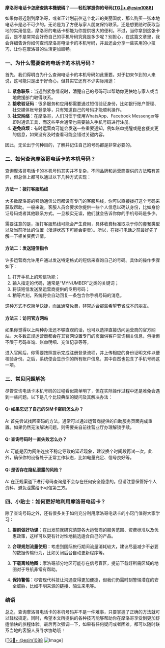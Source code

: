 **摩洛哥电话卡怎麽查詢本機號碼？——轻松掌握你的号码[[TG💪+ @esim1088](https://t.me/s/esim1088)]**

如果你最近刚到摩洛哥，或者正计划前往这个北非的美丽国度，那么购买一张本地电话卡是必不可少的。无论是为了方便与家人朋友保持联系，还是想要随时获取当地的实用信息，摩洛哥的电话卡都能为你提供极大的便利。不过，当你拿到这张卡后，是不是常常会好奇自己的手机号码究竟是多少呢？别担心，在这篇文章里，我会详细告诉你如何查询摩洛哥电话卡的本机号码，并且还会分享一些实用的小技巧，让你在摩洛哥的生活更加顺畅。

### 一、为什么需要查询电话卡的本机号码？

首先，我们得明白为什么查询电话卡的本机号码如此重要。对于初来乍到的人来说，这可能只是出于好奇心，但其实它还有不少实际用途：

1. **紧急联系**：当遇到紧急情况时，清楚自己的号码可以帮助你更快地与家人或当地救援部门取得联系。
2. **接收验证码**：很多服务和应用都需要通过短信验证身份，比如银行账户管理、社交媒体账号登录等，只有知道自己的号码才能顺利操作。
3. **社交网络**：在摩洛哥，人们习惯于使用WhatsApp、Facebook Messenger等即时通讯工具，而这些平台通常也需要输入手机号码进行注册。
4. **避免麻烦**：有时运营商可能会发送一些重要通知，例如账单提醒或是套餐变更的信息，如果没有及时查看可能会错过关键内容。

因此，无论出于何种目的，了解并记住自己的号码都是非常必要的。

### 二、如何查询摩洛哥电话卡的本机号码？

查询摩洛哥电话卡的本机号码其实并不复杂，不同品牌和运营商提供的方法略有差异，但总体上都可以通过以下几种方式实现：

#### 方法一：拨打客服热线

大多数摩洛哥的移动通信公司都设有专门的客服热线，你可以直接拨打这个号码来获取帮助。一般来说，客服人员会要求你提供一些个人信息以确认身份，比如身份证号码或者其他联系方式。一旦核实无误，他们就会告诉你你的手机号码是多少。

需要注意的是，拨打客服热线可能会产生费用，具体收费标准取决于你的套餐类型以及当前所处的位置（漫游状态下可能会更贵）。所以，在拨打电话之前最好先了解一下相关资费详情。

#### 方法二：发送短信指令

许多运营商允许用户通过发送特定格式的短信来查询自己的号码。具体的操作步骤如下：

1. 打开手机上的短信功能；
2. 输入指定的代码，通常是“MYNUMBER”之类的关键词；
3. 将该短信发送至运营商提供的专用号码；
4. 稍等片刻，系统将会自动回复一条包含你手机号码的消息。

这种方式不仅简单快捷，而且通常免费，非常适合那些希望节省成本的朋友。

#### 方法三：访问官方网站

如果你觉得以上两种办法还不够直观的话，也可以选择直接访问运营商的官方网站。大多数正规运营商都会在其官网设置专门的页面供客户查询相关信息，包括但不限于号码查询、账单明细、充值记录等等。

进入官网后，你需要按照提示完成注册登录流程，并上传相应的身份证明文件以便核验身份。之后，系统便会显示你的所有账户信息，其中自然也包含了手机号码这一项。

### 三、常见问题解答

尽管查询电话卡本机号码的过程看似简单明了，但在实际操作过程中还是难免会遇到一些问题。以下是几个比较典型的疑问及其解决办法：

#### Q: 如果忘记了自己的SIM卡密码怎么办？
A: 首先尝试找回密码的方法，通常可以通过运营商提供的自助服务页面完成重置。如果仍然无法解决问题，则需要亲自前往营业厅办理解锁手续。

#### Q: 查询号码时一直失败怎么办？
A: 可能是因为网络连接不稳定导致的延迟现象，建议换个时间段再试一次。此外，确保你的设备处于正常工作状态，比如电量充足、信号良好等。

#### Q: 是否存在隐私泄露的风险？
A: 在正规渠道下进行号码查询是不会存在任何安全隐患的。但请注意保管好个人资料，避免泄露给不可信第三方。

### 四、小贴士：如何更好地利用摩洛哥电话卡？

除了查询号码之外，还有很多关于如何充分利用摩洛哥电话卡的小窍门值得大家学习：

1. **提前做好功课**：在出发前就研究清楚各大运营商的服务范围、资费标准以及优惠政策，这样可以更有针对性地挑选适合自己的产品。
   
2. **合理规划流量使用**：考虑到国际旅行期间流量消耗较大，建议尽量减少不必要的数据传输行为，比如关闭后台自动更新程序等。

3. **下载离线地图**：摩洛哥部分地区可能存在信号盲区，提前下载好所需区域的地图对于导航非常有帮助。

4. **保持警惕**：尽管现代科技让沟通变得更加便捷，但我们仍需时刻警惕潜在的安全威胁，比如不明来源的链接、陌生来电等。

### 结语

总之，查询摩洛哥电话卡的本机号码并不是一件难事，只要掌握了正确的方法就可以轻松搞定。同时，希望本文所提供的各种技巧能够帮助你在摩洛哥享受到更加舒适愉快的旅程体验。最后再次强调一下，如果有任何疑问或者困难，都可以随时联系当地的客服人员寻求协助哦！

[[TG💪+ @esim1088](https://t.me/s/esim1088) ![Image](https://i.postimg.cc/4NQfJmqS/Snipaste-2025-05-13-00-14-12.png)]